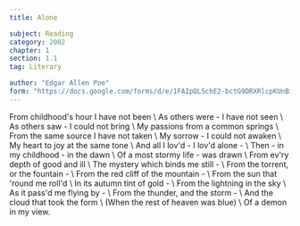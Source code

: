 ```yaml
---
title: Alone

subject: Reading
category: 2002
chapter: 1
section: 1.1
tag: Literary

author: "Edgar Allen Poe"
form: "https://docs.google.com/forms/d/e/1FAIpQLSchE2-bctG9DRXRlcpKUnBiCgRQomnJvakYoRJCQTCoVdGtXw/viewform"
---
```

From childhood's hour I have not been \\
As others were - I have not seen \\
As others saw - I could not bring \\
My passions from a common springs \\
From the same source I have not taken \\
My sorrow - I could not awaken \\
My heart to joy at the same tone \\
And all I lov'd - I lov'd alone - \\
Then - in my childhood - in the dawn \\
Of a most stormy life - was drawn \\
From ev'ry depth of good and ill \\
The mystery which binds me still - \\
From the torrent, or the fountain - \\
From the red cliff of the mountain - \\
From the sun that 'round me roll'd \\
In its autumn tint of gold - \\
From the lightning in the sky \\
As it pass'd me flying by - \\
From the thunder, and the storm - \\
And the cloud that took the form \\
(When the rest of heaven was blue) \\
Of a demon in my view.